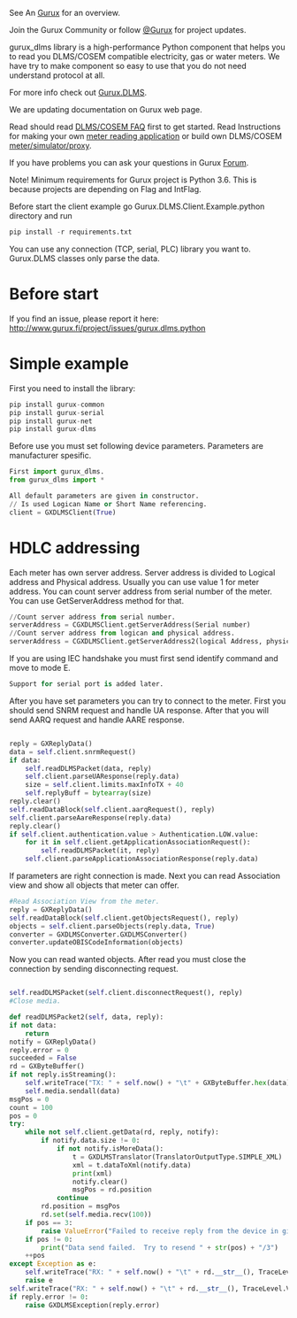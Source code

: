 See An [Gurux](http://www.gurux.org/ "Gurux") for an overview.

Join the Gurux Community or follow [@Gurux](https://twitter.com/guruxorg "@Gurux") for project updates.

gurux_dlms library is a high-performance Python component that helps you to read you DLMS/COSEM compatible electricity, gas or water meters. We have try to make component so easy to use that you do not need understand protocol at all.

For more info check out [Gurux.DLMS](http://www.gurux.fi/index.php?q=Gurux.DLMS "Gurux.DLMS").

We are updating documentation on Gurux web page. 

Read should read [DLMS/COSEM FAQ](http://www.gurux.org/index.php?q=DLMSCOSEMFAQ) first to get started. Read Instructions for making your own [meter reading application](http://www.gurux.org/index.php?q=DLMSIntro) or build own 
DLMS/COSEM [meter/simulator/proxy](http://www.gurux.org/index.php?q=OwnDLMSMeter).

If you have problems you can ask your questions in Gurux [Forum](http://www.gurux.org/forum).

Note!
Minimum requirements for Gurux project is Python 3.6. This is because projects are depending on Flag and IntFlag.

Before start the client example go Gurux.DLMS.Client.Example.python directory and run
```Python
pip install -r requirements.txt
```

You can use any connection (TCP, serial, PLC) library you want to.
Gurux.DLMS classes only parse the data.

Before start
=========================== 

If you find an issue, please report it here:
http://www.gurux.fi/project/issues/gurux.dlms.python


Simple example
=========================== 
First you need to install the library:

```Python
pip install gurux-common
pip install gurux-serial
pip install gurux-net
pip install gurux-dlms
```

Before use you must set following device parameters. 
Parameters are manufacturer spesific.

```Python
First import gurux_dlms. 
from gurux_dlms import *

All default parameters are given in constructor.
// Is used Logican Name or Short Name referencing.
client = GXDLMSClient(True)

```

HDLC addressing
=========================== 

Each meter has own server address. Server address is divided to Logical address and Physical address.
Usually you can use value 1 for meter address. You can count server address from serial number of the meter.
You can use GetServerAddress method for that.

```Python
//Count server address from serial number.
serverAddress = CGXDLMSClient.getServerAddress(Serial number)
//Count server address from logican and physical address.
serverAddress = CGXDLMSClient.getServerAddress2(logical Address, physical Address, Address size in bytes);
```

If you are using IEC handshake you must first send identify command and move to mode E.

```Python
Support for serial port is added later.
```

After you have set parameters you can try to connect to the meter.
First you should send SNRM request and handle UA response.
After that you will send AARQ request and handle AARE response.


```Python

reply = GXReplyData()
data = self.client.snrmRequest()
if data:
    self.readDLMSPacket(data, reply)
    self.client.parseUAResponse(reply.data)
    size = self.client.limits.maxInfoTX + 40
    self.replyBuff = bytearray(size)
reply.clear()
self.readDataBlock(self.client.aarqRequest(), reply)
self.client.parseAareResponse(reply.data)
reply.clear()
if self.client.authentication.value > Authentication.LOW.value:
    for it in self.client.getApplicationAssociationRequest():
        self.readDLMSPacket(it, reply)
    self.client.parseApplicationAssociationResponse(reply.data)
```

If parameters are right connection is made.
Next you can read Association view and show all objects that meter can offer.

```Python
#Read Association View from the meter.
reply = GXReplyData()
self.readDataBlock(self.client.getObjectsRequest(), reply)
objects = self.client.parseObjects(reply.data, True)
converter = GXDLMSConverter.GXDLMSConverter()
converter.updateOBISCodeInformation(objects)

```
Now you can read wanted objects. After read you must close the connection by sending
disconnecting request.

```Python

self.readDLMSPacket(self.client.disconnectRequest(), reply)
#Close media.

```

```Python
def readDLMSPacket2(self, data, reply):
if not data:
    return
notify = GXReplyData()
reply.error = 0
succeeded = False
rd = GXByteBuffer()
if not reply.isStreaming():
    self.writeTrace("TX: " + self.now() + "\t" + GXByteBuffer.hex(data), TraceLevel.VERBOSE)
    self.media.sendall(data)
msgPos = 0
count = 100
pos = 0
try:
    while not self.client.getData(rd, reply, notify):
        if notify.data.size != 0:
            if not notify.isMoreData():
                t = GXDLMSTranslator(TranslatorOutputType.SIMPLE_XML)
                xml = t.dataToXml(notify.data)
                print(xml)
                notify.clear()
                msgPos = rd.position
            continue
        rd.position = msgPos
        rd.set(self.media.recv(100))
    if pos == 3:
        raise ValueError("Failed to receive reply from the device in given time.")
    if pos != 0:
        print("Data send failed.  Try to resend " + str(pos) + "/3")
    ++pos
except Exception as e:
    self.writeTrace("RX: " + self.now() + "\t" + rd.__str__(), TraceLevel.ERROR)
    raise e
self.writeTrace("RX: " + self.now() + "\t" + rd.__str__(), TraceLevel.VERBOSE)
if reply.error != 0:
    raise GXDLMSException(reply.error)
```
